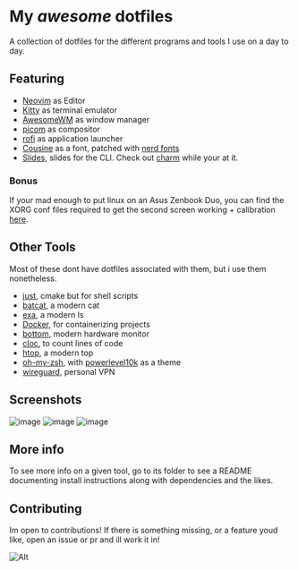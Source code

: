 # My *awesome* dotfiles

A collection of dotfiles for the different programs and tools I use on a day to day.

## Featuring  

* [Neovim](https://neovim.io/) as Editor
* [Kitty](https://sw.kovidgoyal.net/kitty/) as terminal emulator
* [AwesomeWM](https://awesomewm.org/) as window manager
* [picom](https://github.com/yshui/picom) as compositor
* [rofi](https://github.com/davatorium/rofi) as application launcher
* [Cousine](https://fonts.google.com/specimen/Cousine) as a font, patched with [nerd fonts](https://www.nerdfonts.com/)
* [Slides](https://github.com/maaslalani/slides), slides for the CLI. Check out [charm](https://charm.sh/) while your at it.

### Bonus

If your mad enough to put linux on an Asus Zenbook Duo, you can find the XORG conf files required to get the second screen working +
calibration [here]('/misc').

## Other Tools
Most of these dont have dotfiles associated with them, but i use them nonetheless. 

* [just](https://github.com/casey/just), cmake but for shell scripts
* [batcat](https://github.com/sharkdp/bat), a modern cat
* [exa](https://github.com/ogham/exa), a modern ls
* [Docker](https://www.docker.com/), for containerizing projects
* [bottom](https://github.com/ClementTsang/bottom), modern hardware monitor
* [cloc](https://github.com/AlDanial/cloc), to count lines of code
* [htop](https://github.com/htop-dev/htop), a modern top
* [oh-my-zsh](https://ohmyz.sh/), with [powerlevel10k](https://github.com/romkatv/powerlevel10k) as a theme
* [wireguard](https://www.wireguard.com/), personal VPN

## Screenshots
![image](https://user-images.githubusercontent.com/34988548/205111268-698b0b7a-2225-41d7-a07c-67d4bda346b6.png)
![image](https://user-images.githubusercontent.com/34988548/235247404-f2461450-4052-404d-a6b8-fd923ea04b2b.png)
![image](https://user-images.githubusercontent.com/34988548/205111838-c5199625-a5c9-4a96-b554-29aa9a6bfdef.png)


## More info

To see more info on a given tool, go to its folder to see a README documenting install instructions
along with dependencies and the likes.

## Contributing

Im open to contributions! If there is something missing, or a feature youd like, open an issue or pr and ill work it in!

![Alt](https://repobeats.axiom.co/api/embed/cfce6e9d242557fc3e91b4c160ad5ee14afc33c8.svg "Repobeats analytics image")
